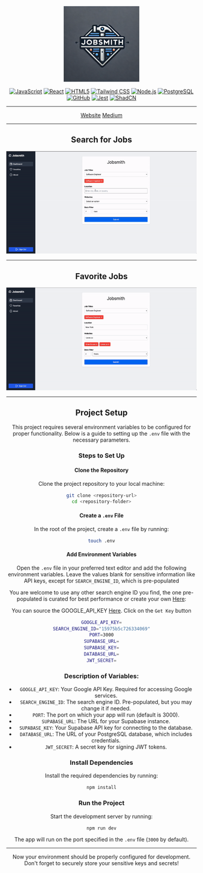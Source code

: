 

<div align="center">
<img src="./public/JobsmithLogo.webp" alt="JobSmith Logo" width="200"/>

[![JavaScript](https://img.shields.io/badge/javascript-yellow?style=for-the-badge&logo=javascript&logoColor=white)](https://www.javascript.com/)
[![React](https://img.shields.io/badge/react-%234E9FF9?style=for-the-badge&logo=react&logoColor=white)](https://reactjs.org/)
[![HTML5](https://img.shields.io/badge/HTML5-E34F26?style=for-the-badge&logo=html5&logoColor=white)](https://developer.mozilla.org/en-US/docs/Web/HTML)
[![Tailwind CSS](https://img.shields.io/badge/TailwindCSS-06B6D4?style=for-the-badge&logo=tailwindcss&logoColor=white)](https://tailwindcss.com/)
[![Node.js](https://img.shields.io/badge/Node.js-339933?style=for-the-badge&logo=node.js&logoColor=white)](https://nodejs.org/)
[![PostgreSQL](https://img.shields.io/badge/postgresql-blue?style=for-the-badge&logo=postgresql&logoColor=white)](https://www.postgresql.org/)
[![GitHub](https://img.shields.io/badge/github-373747?style=for-the-badge&logo=github&logoColor=white)](https://github.com/oslabs-beta/Morpheus)
[![Jest](https://img.shields.io/badge/-jest-%23C21325?style=for-the-badge&logo=jest&logoColor=white)](https://jestjs.io/)
[![ShadCN](https://img.shields.io/badge/-shadCN-%233b82f6?style=for-the-badge&logo=shadcn&logoColor=white)](https://shadcn.dev/)

---

<p align="center" style="font-size: 1em">
<a name="website" href="">Website</a>
<a name="medium" href="">Medium</a>
</p>

---
Search for Jobs
---
<img src="./public/jobsmith1.gif" alt="JobSmith Demo1" width="600"/>


---
Favorite Jobs
---

<img src="./public/jobsmith2.gif" alt="JobSmith Demo1" width="600"/>


---
## Project Setup

This project requires several environment variables to be configured for proper functionality. Below is a guide to setting up the `.env` file with the necessary parameters.

### Steps to Set Up

#### Clone the Repository
Clone the project repository to your local machine:

```bash
git clone <repository-url>
cd <repository-folder>
```

#### Create a `.env` File
In the root of the project, create a `.env` file by running:

```bash
touch .env
```

#### Add Environment Variables
Open the `.env` file in your preferred text editor and add the following environment variables. Leave the values blank for sensitive information like API keys, except for `SEARCH_ENGINE_ID`, which is pre-populated

You are welcome to use any other search engine ID you find, the one pre-populated is curated for best performance or create your own [Here](https://developers.google.com/custom-search):


You can source the GOOGLE_API_KEY [ Here](https://developers.google.com/custom-search/v1/overview). Click on the  `Get Key` button

```bash
GOOGLE_API_KEY=
SEARCH_ENGINE_ID="15975b5c726334069"
PORT=3000
SUPABASE_URL=
SUPABASE_KEY=
DATABASE_URL=
JWT_SECRET=
```

### Description of Variables:

- `GOOGLE_API_KEY`: Your Google API Key. Required for accessing Google services.
- `SEARCH_ENGINE_ID`: The search engine ID. Pre-populated, but you may change it if needed.
- `PORT`: The port on which your app will run (default is 3000).
- `SUPABASE_URL`: The URL for your Supabase instance.
- `SUPABASE_KEY`: Your Supabase API key for connecting to the database.
- `DATABASE_URL`: The URL of your PostgreSQL database, which includes credentials.
- `JWT_SECRET`: A secret key for signing JWT tokens.

### Install Dependencies
Install the required dependencies by running:

```bash
npm install
```

### Run the Project
Start the development server by running:

```bash
npm run dev
```

The app will run on the port specified in the `.env` file (`3000` by default).

---

Now your environment should be properly configured for development. Don't forget to securely store your sensitive keys and secrets!
</p>
</div>

